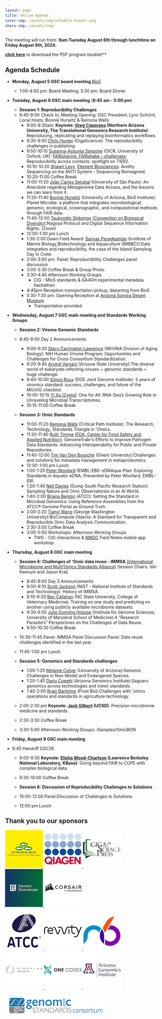 ```yaml
---
layout: page
title: Online Agenda
cover-img: /assets/img/schedule-banner.png
share-img: /assets/img/
---
```


The meeting will run from: 
     **9am Tuesday August 6th through lunchtime on Friday August 9th, 2024.**

[**click here**](/assets/GSC24_Agenda_Booklet.pdf) to download the PDF program booklet**


## Agenda Schedule 

* **Monday, August 5 GSC board meeting** [Bio5](https://bio5.org/)
    * 1:00-4:00 pm: Board Meeting; 5:30 pm: Board Dinner

* **Tuesday, August 6 GSC main meeting** (**8:45 am - 5:00 pm**) 
  * **Session 1: Reproducibility Challenges**
  * 8:45-9:00 	Check In; Meeting Opening: GSC President: Lynn Schriml, Local Hosts: Bonnie Hurwitz & Ramona Walls
    * 9:00-9:30am: **Keynote: [Greg Caporaso](https://www.tgen.org/faculty-profiles/j-gregory-caporaso/) (Northern Arizona University, The Translational Genomics Research Institute)**:  Reproducing, replicating and replaying bioinformatics workflows. 
    * 9:30-9:50 [Chris Hunter](https://www.linkedin.com/in/chr1shunter/) (GigaScience): The reproducibility challenges in publishing.
    * 9:50-10:10 [Susanna-Assunta Sansone](https://eng.ox.ac.uk/people/susanna-assunta-sansone/) (OICR, University of Oxford, UK): [FAIRsharing, FAIRshake – challenges](https://docs.google.com/document/d/1VfMTz4EYfKtCG31Swt8jt7FUI-BeyArb/edit): Reproducibility across 
contexts: spotlight on TIER2. 
    * 10:10-10:20 [Shawn Levy](https://www.elementbiosciences.com/about/team/shawn-levy), [Element Biosciences](https://www.elementbiosciences.com): Avidity Sequencing on the AVITI System - Sequencing Reimagined.
    * 10:20-11:00	Coffee Break
    * 11:00-11:20 [João Carlos Setubal](https://www.iq.usp.br/setubal/index-en.html) (University of São Paulo): An Anecdote regarding Metagenome Data Access, and the lessons we can learn from it.
    * 11:20-11:40 [Bonnie Hurwitz](https://profiles.arizona.edu/person/bhurwitz) (University of Arizona, Bio5 Institute): Planet Microbe: a platform that integrates microbiological, genomic, ecological, oceanographic, and computational methods through FAIR data.
    * 11:40-12:00 [Taukondjo Shikongo](https://enb.iisd.org/10-years-nagoya-protocol-successes-challenges-looking-forward) [(Convention on Biological Diversity)](https://www.cbd.int):Nagoya Protocol and Digital Sequence Information Rights. (Zoom)
    * 12:00-1:30 pm 	Lunch
    * 1:30-2:00 Dawn Field Award: [Savvas Paragkamian](https://imbbc.hcmr.gr/user/s-paragkamian/) (Institute of Marine Biology,Biotechnology and Aquaculture (IMBBC)):Data integration and reproducibility, the case of the Island Sampling Day in Crete.
    * 2:00-3:00 pm: Panel: Reproductibility Challenges panel discussion
    * 3:00-3:30	Coffee Break & Group Photo
    * 3:30-4:45	Afternoon Working Groups  
       * CIG - MIxS standards & GA4GH experimental metadata hackathon
    * 4:45pm	  Reception transportation pickup, departing from Bio5 
    * 5:30-7:30 pm: Opening Reception at [Arizona Sonora Desert Museum](https://desertmuseum.org/)
       * Transportation provided
         
* **Wednesday, August 7 GSC main meeting and Standards Working Groups** 
  * **Session 2: Virome Genomic Standards**
  * 8:45-9:00 	Day 2 Announcements
    * 9:00-9:20 [Stacy Carrington-Lawrence](https://www.nia.nih.gov/about/staff/carrington-lawrence-stacy) (NIH/NIA Division of Aging Biology): NIH Human Virome Program; Opportunities and Challenges for Cross Consortium Standardization.
    * 9:20-9:40 [Arvind Varsani](https://search.asu.edu/profile/3050059) (Arizona State University):The diverse world of eukaryote-infecting viruses + genomic standards = huge challenge.
    * 9:40-10:00 [Simon Roux](https://jgi.doe.gov/our-science/scientists-jgi/simon-roux/) (DOE Joint Genome Institute): 5 years of viromics standard: success, challenges, and future of the MIUViG checklist.
    * 10:00-10:15 [Yi Xu ](https://www.linkedin.com/in/clareyixu0203/) [(Zymo)](https://www.zymoresearch.com): One for All: RNA-Seq’s Growing Role in Unraveling Microbial 
Transcriptomes.
    * 10:15-11:00	Coffee Break 

  * **Session 3: Omic Standards**
    * 11:00-11:20 [Ramona Walls](https://www.linkedin.com/in/ramona-walls-41aa7599/) (Critical Path Institute): The Research, Technology, Standards Triangle in 'Omics.
    * 11:20-11:40 [Ruth Timme](https://www.linkedin.com/in/ruth-e-timme-2615248/) [(FDA, Center for Food Safety and Applied Nutrition)](https://www.fda.gov/about-fda/fda-organization/center-food-safety-and-applied-nutrition-cfsan): GenomeTrakr’s Efforts to Improve Pathogen Data Standards: Advancing Interoperability for Public and Private Repositories.
    * 11:40-12:00 [Tim Van Den Bossche](https://www.linkedin.com/in/vandenbosschetim) (Ghent University):Challenges and solutions for metadata management in metaproteomics.
    * 12:00-1:00 pm	Lunch
    * 1:00-1:20 [Peter Woollard](https://www.embl.org/people/person/peter-woollard/) (EMBL-EBI): eDNAqua-Plan: Exploring Standards in Aquatic eDNA, Presented by Peter Woollard, EMBL-EBI.
    * 1:20-1:40 [Neil Davies](https://www.moorea.berkeley.edu/people/Neil-Davies) (Gump South Pacific Research Station): Sampling Nature and Omic Observatories in an AI World.
    * 1:40-2:00 [Briana Benton](https://www.atcc.org/blogs/2024/taxonomic-classification-can-sometimes-be-a-strain) (ATCC): Setting the Standard in Microbial Genomics: Using Reference Assemblies from the ATCC® Genome Portal as Ground Truth.
    * 2:00-2:20	[Tianyi Wang](https://www.linkedin.com/in/tianyi-wang-3432429a/) (George Washington University):BioCompute Objects: A Standard for Transparent and Reproducible Omic Data Analysis Communication.
    * 2:30-3:00 Coffee Break
    * 3:00-5:00 Workshops: Afternoon Working Groups
       * TWG - CIG interactions & [NMDC](https://microbiomedata.org/) Field Notes mobile app workshop.
      
* **Thursday, August 8 GSC main meeting**
  * **Session 4: Challenges of ‘Omic data reuse - IMMSA** [(International Microbiome and Multi’Omics Standards Alliance)](https://www.microbialstandards.org/home) Session Chairs: Ishi Keenum and Jason Kralj
    * 8:45-9:00 	Day 3 Announcements
    * 9:00-9:10 [Scott Jackson](https://www.nist.gov/people/scott-jackson) (NIST - National Institute of Standards and Technology): History of IMMSA.
    * 9:10-9:30 [Ben Callahan](https://cvm.ncsu.edu/people/bcallah/) (NC State University, College of Veterinary Medicine): Training on one study and predicting on another using publicly available microbiome datasets.
    * 9:30-9:50 [Julie Dunning Hotopp](https://www.medschool.umaryland.edu/profiles/dunning-hotopp-julie-c/) (Institute for Genome Sciences, University of Maryland School of Medicine):A “Research Parasite’s” Perspectives on the Challenges of Data Reuse.
    * 9:50-10:30	Coffee Break
  * 10:30-11:45	Panel: IMMSA Panel Discussion Panel: Data reuse challenges identified in the last year.
  * 11:45-1:00 pm	Lunch
    
  * **Session 5: Genomics and Standards challenges**
    * 1:00-1:20 [Melanie Culver](https://nature.arizona.edu/melanie-culver) (University of Arizona):Genomic Challenges in Non-Model and Endangered Species.
    * 1:20-1:40 [Dario Copetti](https://www.linkedin.com/in/dario-copetti-65ba528/) (Arizona Genomics Institute):Saguaro genomics across technologies and (new) standards.
    * 1:40-2:00 [Ryan Bartelme](https://www.linkedin.com/in/ryan-bartelme/) (Pivot Bio):Challenges with 'omics operations and standards in agriculture technology.
  * 2:00-2:30 pm **Keynote: [Jack Gilbert](https://gilbertlab.ucsd.edu/) (UCSD)**: Precision microbiome medicine and standards.
  * 2:30-3:30	Coffee Break
  * 3:30-5:00 Afternoon Working Groups: iSamples/OmicBON
   
 
* **Friday, August 9 GSC main meeting**
* 8:45 		Handoff GSC26
  * 9:00-9:30 **Keynote: [Elisha Wood-Charlson](https://www.kbase.us/team/) (Lawrence Berkeley National Laboratory, KBase)**: Going beyond FAIR to COPE with complex biological data.
  * 9:30-10:00	Coffee Break
    
  * **Session 6: Discussion of Reproducibility Challenges to Solutions**
  * 10:00-12:00	Panel:Discussion of Challenges to Solutions.
  * 12:00 pm Lunch

## Thank you to our sponsors

[ ![ZymoPlatinum](./images/ZymoResearch-yellow-125.jpg) ](https://zymoresearch.eu/) [ ![QiagenGold](./images/qiagen-logo-125.jpg) ](https://www.qiagen.com/) [ ![GigaSciencePressGold](./images/GSPress-125.jpg) ](https://www.gigasciencepress.org/) [ ![ElementBiosciencesGold](./images/ElementBiosciences-logo-125.png) ](https://www.elementbiosciences.com/) [ ![SilverSponsorsOriginCorsair](./images/corsair-125.jpg) ](https://www.corsair.com/)

[ ![SilverSponsorsATCC](./images/ATCC_logo_v125.jpg) ](https://www.atcc.org/) [ ![SilverSponsorsRevvityHealth](./images/revvity_logo-125.jpg) ](https://www.revvity.com/gb-en) [ ![n6tecBronze](./images/n6tec-125.jpg) ](https://www.n6tec.com/) [ ![SingularBronze](./images/SingularGenomics-125.jpg) ](https://singulargenomics.com/) [ ![OneCodexBronze](./images/one_codex-125.jpg) ](https://www.onecodex.com/) [ ![AZGenInstBronze](./images/AZGenInst-125.jpg) ](http://www.genome.arizona.edu/)


<!-- <iframe src="https://calendar.google.com/calendar/embed?height=600&wkst=2&bgcolor=%23ffffff&ctz=Asia%2FBangkok&mode=WEEK&src=OTkwMGE0M2ZlMzJjNWE3YWU2OTVhOTdkOTRhOWQ0ZDA0Y2FlMWU5M2M5MjVlNDNmYWNlYTVmZGY1YTRhOTAzNEBncm91cC5jYWxlbmRhci5nb29nbGUuY29t&src=Z2Vuc2MtYm9hcmRAZ29vZ2xlZ3JvdXBzLmNvbQ&color=%237CB342&color=%237CB342" style="border:solid 1px #777" width="900" height="600" frameborder="0" scrolling="no"></iframe>
-->




[ ![GenSC](../assets/img/gsc_logo_sml.png) ](https://www.gensc.org/)
